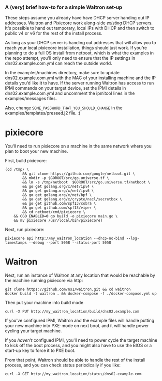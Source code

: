 ### A (very) brief how-to for a simple Waitron set-up

These steps assume you already have have DHCP server handing out IP addresses.  Waitron and Pixiecore work along-side _existing_ DHCP servers.  It's possible to hand out temporary, local IPs with DHCP and then switch to public v4 or v6 for the rest of the install process.

As long as your DHCP server is handing out addresses that will allow you to reach your local pixiecore installation, things should just work.  If you're planning to do a full OS install from netboot, which is what the examples in the repo attempt, you'll only need to ensure that the IP settings in dns02.example.com.yml can reach the outside world.

In the examples/machines directory, make sure to update dns02.example.com.yml with the MAC of your installing machine and the IP details you'd like it to have. If the server running Waitron has access to run IPMI commands on your target device, set the IPMI details in dns02.example.com.yml and uncomment the ipmitool lines in the examples/messages files.

Also, change `SOME_PASSWORD_THAT_YOU_SHOULD_CHANGE` in the examples/templates/preseed.j2 file. :)

# pixiecore

You'll need to run pixiecore on a machine in the same network where you plan to boot your new machine.

First, build pixiecore:

```
(cd /tmp/ \
        && git clone https://github.com/google/netboot.git \
        && mkdir -p $GOROOT/src/go.universe.tf \
        && ln -s /tmp/netboot  $GOROOT/src/go.universe.tf/netboot \
        && go get golang.org/x/net/ipv4 \
        && go get golang.org/x/net/ipv6 \
        && go get golang.org/x/net/bpf \
        && go get golang.org/x/crypto/nacl/secretbox \
        && go get github.com/spf13/cobra \
        && go get github.com/spf13/viper \
        && cd netboot/cmd/pixiecore \
    && CGO_ENABLED=0 go build -o pixiecore main.go \
    && mv pixiecore /usr/local/bin/pixiecore)
```

Next, run pixiecore:

```
pixiecore api http://my_waitron_location --dhcp-no-bind --log-timestamps --debug --port 5058 --status-port 5058
```

# Waitron

Next, run an instance of Waitron at any location that would be reachable by the machine running pixiecore via http:

```
git clone https://github.com/ns1/waitron.git && cd waitron
docker build -t waitron . && docker-compose -f ./docker-compose.yml up
```

Then put your machine into build mode:

```
curl -X PUT http://my_waitron_location/build/dns02.example.com
```

If you've configured IPMI, Waitron and the example files will handle putting your new machine into PXE-mode on next boot, and it will handle power cycling your target machine.

If you _haven't_ configued IPMI, you'll need to power cycle the target machine to kick off the boot process, and you might also have to use the BIOS or a start-up key to force it to PXE boot.

From that point, Waitron should be able to handle the rest of the install process, and you can check status periodically if you like:

```
curl -X GET http://my_waitron_location/status/dns02.example.com
```

